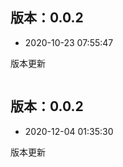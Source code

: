 
## 版本：0.0.2

- 2020-10-23 07:55:47
    
版本更新
    
``` 

```
## 版本：0.0.2

- 2020-12-04 01:35:30
    
版本更新
    
``` 

```

